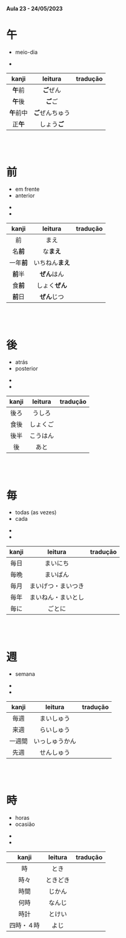 #### Aula 23 - 24/05/2023


# 午

- meio-dia

-

| kanji | leitura | tradução |
|:---:|:---:|:---:|
| **午**前 | **ご**ぜん |  |
| **午**後 | **ご**ご |  |
| **午**前中 | **ご**ぜんちゅう |  |
| 正**午** | しょう**ご** |  |

<br><br>


# 前

<ul><li>em frente</li><li>anterior</li></ul>

<ul><li></li><li></li></ul>

| kanji | leitura | tradução |
|:---:|:---:|:---:|
| 前 | まえ |  |
| 名**前** | な**まえ** |  |
| 一年**前** | いちねん**まえ** |  |
| **前**半 | **ぜん**はん |  |
| 食**前** | しょく**ぜん** |  |
| **前**日 | **ぜん**じつ |  |

<br><br>


# 後

<ul><li>atrás</li><li>posterior</li></ul>

<ul><li></li><li></li></ul>

| kanji | leitura | tradução |
|:---:|:---:|:---:|
| 後ろ | うしろ |  |
| 食後 | しょくご |  |
| 後半 | こうはん |  |
| 後 | あと |  |

<br><br>


# 毎

<ul><li>todas (as vezes)</li><li>cada</li></ul>

<ul><li></li><li></li></ul>

| kanji | leitura | tradução |
|:---:|:---:|:---:|
| 毎日 | まいにち |  |
| 毎晩 | まいばん |  |
| 毎月 | まいげつ・まいつき |  |
| 毎年 | まいねん・まいとし |  |
| 毎に | ごとに |  |

<br><br>


# 週

- semana

<ul><li></li><li></li></ul>

| kanji | leitura | tradução |
|:---:|:---:|:---:|
| 毎週 | まいしゅう |  |
| 来週 | らいしゅう |  |
| 一週間 | いっしゅうかん |  |
| 先週 | せんしゅう |  |

<br><br>


# 時

<ul><li>horas</li><li>ocasião</li></ul>

<ul><li></li><li></li></ul>

| kanji | leitura | tradução |
|:---:|:---:|:---:|
| 時 | とき |  |
| 時々 | ときどき |  |
| 時間 | じかん |  |
| 何時 | なんじ |  |
| 時計 | とけい |  |
| 四時・４時 | よじ |  |